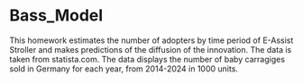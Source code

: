 # Bass_Model
This homework estimates the number of adopters by time period of E-Assist Stroller and makes predictions of the diffusion of the innovation.
The data is taken from statista.com. The data displays the number of baby carragiges sold in Germany for each year, from 2014-2024 in 1000 units. 
